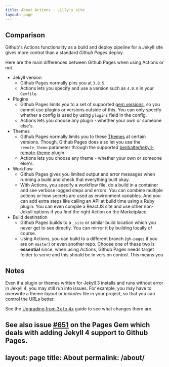 ```yaml
---
title: About Actions - Lilly's site
layout: page
---
```


## Comparison

Github's Actions functionality as a build and deploy pipeline for a Jekyll site gives more control than a standard _Github Pages_ deploy.

Here are the main differences between Github Pages when using Actions or not.

- Jekyll version
    - Github Pages normally pins you at `3.8.5`.
    - Actions lets you specify and use a version such as `4.0.0` in your `Gemfile`.
- Plugins
    - Github Pages limits you to a set of supported [gem versions](https://pages.github.com/versions/), so you cannot use plugins or versions outside of this. You can only specify whether a config is used by using `plugins` field in the config.
    - Actions lets you choose any plugin - whether your own or someone else's.
- Themes
    - Github Pages normally limits you to these [Themes](https://pages.github.com/themes/) at certain versions. Though, Github Pages does also let you use the `remote_theme` parameter through the supported [benbalter/jekyll-remote-theme](https://github.com/benbalter/jekyll-remote-theme) plugin.
    - Actions lets you choose any theme  - whether your own or someone else's.
- Workflow
    - Github Pages gives you limited output and error messages when running a build and check that everything built okay.
    - With Actions, you specify a workflow file, do a build in a container and see verbose logged steps and errors. You can combine multiple actions or how secrets are used as environment variables. And you can add extra steps like calling an API at build time using a Ruby plugin. You can even compile a ReactJS site and use other non-Jekyll options if you find the right Action on the Marketplace.
- Build destination
    - Github Pages builds to a `_site` or similar build location which you never get to see directly. You can mirror it by building locally of course.
    - Using Actions, you can build to a different branch (`gh-pages` if you are on `master`) or even another repo. Choose one of these two is **essential** since, when using Actions, Github Pages needs target folder to serve and this should be in version control. This means you


## Notes

Even if a plugin or themes written for Jekyll 3 installs and runs without error in Jekyll 4, you may still run into issues. For example, you may have to overwrite a theme _layout_ or _includes_ file in your project, so that you can control the URLs better.

See the [Upgrading from 3x to 4x](https://jekyllrb.com/docs/upgrading/3-to-4/) guide to see what changes there are.

See also issue [#651](https://github.com/github/pages-gem/issues/651) on the Pages Gem which deals with adding Jekyll 4 support to Github Pages.
---
layout: page
title: About
permalink: /about/
---